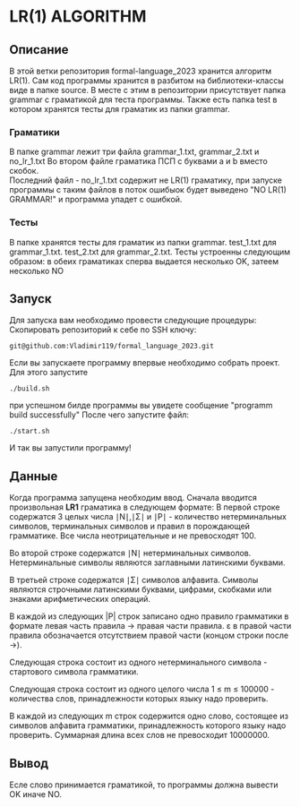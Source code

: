 # LR(1) ALGORITHM

## Описание
В этой ветки репозитория formal-language_2023 хранится алгоритм LR(1).
Сам код программы хранится в разбитом на библиотеки-классы виде в папке source.
В месте с этим в репозитории присутствует папка grammar с граматикой для теста программы.
Также есть папка test в котором хранятся тесты для граматик из папки grammar.
### Граматики
В папке grammar лежит три файла grammar_1.txt, grammar_2.txt и no_lr_1.txt
Во втором файле граматика ПСП с буквами a и b вместо скобок. \
Последний файл - no_lr_1.txt содержит не LR(1) граматику, при запуске программы с таким файлов в поток ошибыок будет выведено "NO LR(1) GRAMMAR!" и программа упадет с ошибкой.
### Тесты
В папке хранятся тесты для граматик из папки grammar.
test_1.txt для grammar_1.txt. test_2.txt для grammar_2.txt.
Тесты устроенны следующим образом: в обеих граматиках сперва выдается несколько OK, затеем несколько NO
## Запуск
Для запуска вам необходимо провести следующие процедуры:
Скопировать репозиторий к себе по SSH ключу:
```
git@github.com:Vladimir119/formal_language_2023.git
```

Если вы запускаете программу впервые необходимо собрать проект. Для этого запустите 
```
./build.sh
```
при успешном билде программы вы увидете сообщение "programm build successfully"
После чего запустите файл:
```
./start.sh
```
И так вы запустили программу!

## Данные
Когда программа запущена необходим ввод.
Сначала вводится произвольная **LR1** граматика в следующем формате:
В первой строке содержатся 3 целых числа 
∣N∣,∣Σ∣ и ∣P∣ - количество нетерминальных символов, терминальных символов и правил в порождающей грамматике. Все числа неотрицательные и не превосходят 100.

Во второй строке содержатся ∣N∣ нетерминальных символов. Нетерминальные символы являются заглавными латинскими буквами.

В третьей строке содержатся ∣Σ∣ символов алфавита. Символы являются строчными латинскими буквами, цифрами, скобками или знаками арифметических операций.

В каждой из следующих |P| строк записано одно правило грамматики в формате левая часть правила -> правая части правила. 
ε в правой части правила обозначается отсутствием правой части (концом строки после ->).

Следующая строка состоит из одного нетерминального символа - стартового символа грамматики.

Следующая строка состоит из одного целого числа 1 ≤ m ≤ 100000 - количества слов, принадлежности которых языку надо проверить.

В каждой из следующих m строк содержится одно слово, состоящее из символов алфавита грамматики, принадлежность которого языку надо проверить. Суммарная длина всех слов не превосходит 10000000.

## Вывод
Есле слово принимается граматикой, то программы должна вывести OK иначе NO.
